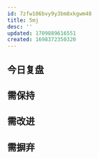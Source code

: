 ```yaml
---
id: 7zfw106bvy9y3bm8xkgwm48
title: 5mj
desc: ''
updated: 1709889616551
created: 1698372350320
---
```



## **今日复盘**


## **需保持**


## **需改进**


## **需摒弃**

